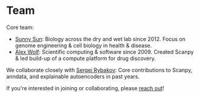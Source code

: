 # Team

Core team:

- [Sunny Sun](https://github.com/sunnyosun): Biology across the dry and wet lab since 2012. Focus on genome engineering & cell biology in health & disease.
- [Alex Wolf](https://falexwolf.me): Scientific computing & software since 2009. Created Scanpy & led build-up of a compute platform for drug discovery.

We collaborate closely with [Sergei Rybakov](https://github.com/koncopd): Core contributions to Scanpy, anndata, and explainable autoencoders in past years.

If you're interested in joining or collaborating, please [reach out](/contact)!
